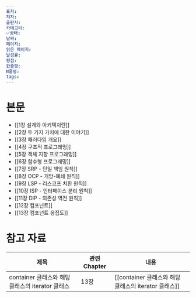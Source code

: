 ```yaml
---
표지: 
저자: 
출판사: 
카테고리: 
✅상태: 
날짜: 
페이지: 
읽은 페이지: 
달성률: 
평점: 
한줄평: 
N줄평: 
tags:
---
```

# 본문
- [[1장 설계와 아키텍처란]]
- [[2장 두 가지 가치에 대한 이야기]]
- [[3장 패러다임 개요]]
- [[4장 구조적 프로그래밍]]
- [[5장 객체 지향 프로그래밍]]
- [[6장 함수형 프로그래밍]]
- [[7장 SRP - 단일 책임 원칙]]
- [[8장 OCP - 개방-폐쇄 원칙]]
- [[9장 LSP - 리스코프 치환 원칙]]
- [[10장 ISP - 인터페이스 분리 원칙]]
- [[11장 DIP - 의존성 역전 원칙]]
- [[12장 컴포넌트]]
- [[13장 컴포넌트 응집도]]

# 참고 자료

| 제목                                  | 관련 Chapter | 내용                                      |
| ----------------------------------- | ---------- | --------------------------------------- |
| container 클래스와 해당 클래스의 iterator 클래스 | 13장        | [[container 클래스와 해당 클래스의 iterator 클래스]] |


